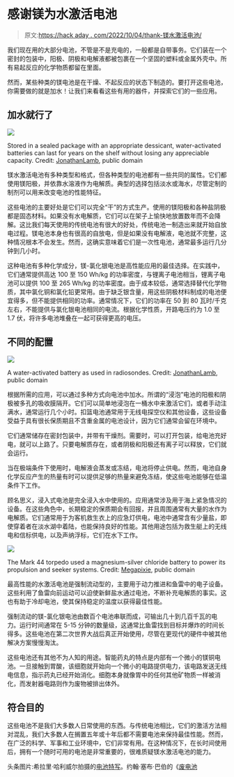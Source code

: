 # 感谢镁为水激活电池

> 原文:[https://hack aday . com/2022/10/04/thank-镁水激活电池/](https://hackaday.com/2022/10/04/thank-magnesium-for-water-activated-batteries/)

我们现在用的大部分电池，不管是不是充电的，一般都是自带事务。它们装在一个密封的包装中，阳极、阴极和电解液都被包裹在一个坚固的塑料或金属外壳中。所有易起反应的化学物质都留在里面。

然而，某些种类的镁电池是在干燥、不起反应的状态下制造的。要打开这些电池，你需要做的就是加水！让我们来看看这些有用的器件，并探索它们的一些应用。

## 加水就行了

![](../Images/3f1d5cd249018373f46f3556981376cd.png)

Stored in a sealed package with an appropriate dessicant, water-activated batteries can last for years on the shelf without losing any appreciable capacity. Credit: [JonathanLamb](https://commons.wikimedia.org/wiki/File:Water-activated-battery-in-wrapper.jpg), public domain

镁水激活电池有多种类型和格式，但各种类型的电池都有一些共同的属性。它们都使用镁阳极，并依靠水溶液作为电解质。典型的选择包括淡水或海水，尽管定制的制剂可以用来改变电池的性能特征。

这些电池的主要好处是它们可以完全“干”的方式生产。使用的镁阳极和各种盐阴极都是固态材料。如果没有水电解质，它们可以在架子上愉快地放置数年而不会降解。这比我们每天使用的传统电池有很大的好处，传统电池一制造出来就开始自放电过程。镁电池本身也有很高的自放电，但是如果没有电解液，电池就不完整，这种情况根本不会发生。然而，这确实意味着它们是一次性电池，通常最多运行几分钟到几小时。

这种电池有多种化学成分，镁-氯化银电池是高性能应用的最佳选择。在实践中，它们通常提供高达 100 至 150 Wh/kg 的功率密度，与锂离子电池相当，锂离子电池可以提供 100 至 265 Wh/kg 的功率密度。由于成本较低，通常选择替代化学物质，其中氯化铜和氯化铅更常用。由于缺乏银含量，用这些阴极材料制成的电池便宜得多，但不能提供相同的功率。通常情况下，它们的功率在 50 到 80 瓦时/千克左右，不能提供与氯化银电池相同的电流。根据化学性质，开路电压约为 1.0 至 1.7 伏，将许多电池堆叠在一起可获得更高的电压。

## 不同的配置

![](../Images/6084c7f913ebb9cfe296b2af972ae16c.png)

A water-activated battery as used in radiosondes. Credit: [JonathanLamb](https://en.wikipedia.org/wiki/File:Side-view-water-activated-battery.jpg), public domain

根据所需的应用，可以通过多种方式向电池中加水。所谓的“浸泡”电池的阳极和阴极被多孔的吸收膜隔开。它们可以简单地浸泡在一桶水中来激活它们，或者手动注满水，通常运行几个小时。扣篮电池通常用于无线电探空仪和其他设备，这些设备受益于具有很长保质期且不含重金属的电池设计，因为它们通常会留在环境中。

它们通常储存在密封包装中，并带有干燥剂。需要时，可以打开包装，给电池充好电，就可以上路了。只要电解质存在，或者阴极和阳极还有离子可以释放，它们就会运行。

当在极端条件下使用时，电解液会蒸发或冻结，电池将停止供电。然而，电池自身化学反应产生的热量有时可以提供足够的热量来避免冻结，使这些电池能够在低温条件下工作。

顾名思义，浸入式电池是完全浸入水中使用的。应用通常涉及用于海上紧急情况的设备。在这些角色中，长期稳定的保质期会有回报，并且周围通常有大量的水作为电解质。它们通常用于为客机救生衣上的应急灯供电，电池中通常含有少量盐，即使穿着者在淡水湖中着陆，也能保持良好的性能。其他用途包括为救生艇上的无线电和信标供电，以及声纳浮标，它们在水下工作。

![](../Images/f3169868a1ff3a6008f68a89084d21ef.png)

The Mark 44 torpedo used a magnesium-silver chloride battery to power its propulsion and seeker systems. Credit: [Megapixie](https://en.wikipedia.org/wiki/Mark_44_torpedo#/media/File:Mk44_torpedo_Kanoya_Museum.jpg), public domain

最高性能的水激活电池是强制流动型的，主要用于动力推进和鱼雷中的电子设备。这些利用了鱼雷向前运动可以迫使新鲜盐水通过电池，不断补充电解质的事实。这也有助于冷却电池，使其保持稳定的温度以获得最佳性能。

强制流动的镁-氯化银电池由数百个电池串联而成，可输出几十到几百千瓦的电力。运行时间通常在 5-15 分钟的数量级，这通常比鱼雷找到目标并爆炸的时间长得多。这些电池在第二次世界大战后真正开始使用，尽管在更现代的硬件中被其他解决方案慢慢淘汰。

这些电池还有其他不为人知的用途。智能药丸的特点是内部有一个微小的镁铜电池。一旦接触到胃酸，该细胞就开始向一个微小的电路提供电力，该电路发送无线电信息，指示药丸已经开始消化。细胞本身就像胃中的任何其他矿物质一样被消化，而发射器电路则作为废物被排出体外。

## 符合目的

这些电池不是我们大多数人日常使用的东西。与传统电池相比，它们的激活方法相对混乱，我们大多数人在搁置五年或十年后都不需要电池来保持最佳性能。然而，在广泛的科学、军事和工业环境中，它们非常有用。在这种情况下，在长时间使用后，拥有一个随时可用的电池是非常重要的，很难质疑镁水激活电池的能力。

头条图片:希拉里·哈利威尔拍摄的[电池特写](https://www.pexels.com/photo/close-up-photo-of-batteries-698485/)。约翰·塞布·巴伯的《[废电池](https://www.flickr.com/photos/69875617@N00/2457508491)